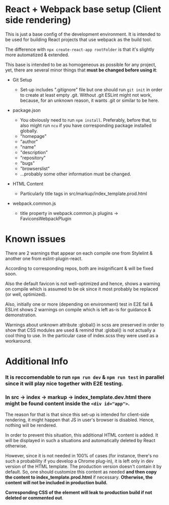 # React + Webpack base setup (Client side rendering)

This is just a base config of the development environment. It is intended to be used for building React projects that use webpack as the build tool.

The difference with `npx create-react-app rootFolder` is that it's slightly more automatized & extended.

This base is intended to be as homogeneous as possible for any project, yet, there are several minor things that **must be changed before using it**:

+ Git Setup

  - Set-up includes ".gitignore" file but one should run `git init` in order to create at least empty .git. Without .git ESLint might not work, because, for an unknown reason, it wants .git or similar to be here.

+ package.json
  - You obviously need to run `npm install`. Preferably, before that, to also might run `ncu` if you have corresponding package installed globally.
  - "homepage"
  - "author"
  - "name"
  - "description"
  - "repository"
  - "bugs"
  - "browserslist"
  - ...probably some other information must be changed.

+ HTML Content
  - Particularly title tags in src/markup/index_template.prod.html

+ webpack.common.js
  - title property in webpack.common.js plugins -> FaviconsWebpackPlugin

# Known issues
There are 2 warnings that appear on each compile one from Stylelint & another one from eslint-plugin-react.

According to corresponding repos, both are insignificant & will be fixed soon.

Also the default favicon is not well-optimized and hence, shows a warning on compile which is assumed to be ok since it most probably be replaced (or well, optimized).

Also, initially one or more (depending on environment) test in E2E fail & ESLint shows 2 warnings on compile which is left as-is for guidance & demonstration.

Warnings about unknown attribute :global() in scss are preserved in order to show that CSS modules are used & remind that :global() is not actually a cool thing to use. In the particular case of index.scss they were used as a workaround.

# Additional Info

### It is reccomendable to run `npm run dev` & `npm run test` in parallel since it will play nice together with E2E testing.

### In src -> index -> markup -> index_template.dev.html there might be found content inside the `<div id="app">`.

  The reason for that is that since this set-up is intended for client-side rendering, it might happen that JS in user's browser is disabled. Hence, nothing will be rendered.

  In order to prevent this situation, this additional HTML content is added. It will be displayed in such a situations and automatically deleted by React otherwise.

  However, since it is not needed in 100% of cases (for instance, there's no such a probability if you develop a Chrome plug-in), it is left only in dev version of the HTML template. The production version doesn't contain it by default. So, one should customize this content as needed **and then copy the content to index_template.prod.html** if necessary. **Otherwise, the content will not be included in production build.**

  **Corresponding CSS of the element  will leak to production build if not deleted or commented out**.
